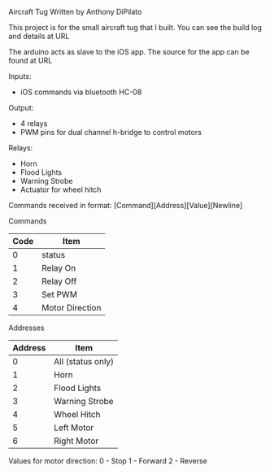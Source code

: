Aircraft Tug
Written by Anthony DiPilato

This project is for the small aircraft tug that I built.
You can see the build log and details at URL

The arduino acts as slave to the iOS app. The source for the app can be found at URL

Inputs:
- iOS commands via bluetooth HC-08

Output:
- 4 relays
- PWM pins for dual channel h-bridge to control motors

Relays:
- Horn
- Flood Lights
- Warning Strobe
- Actuator for wheel hitch

Commands received in format:
[Command][Address][Value][Newline]

Commands

| Code | Item |
| --- | --- |
| 0	| status |
| 1	| Relay On |
| 2	| Relay Off |
| 3	| Set PWM |
| 4	| Motor Direction |


Addresses

| Address | Item |
| --- | ---	|
| 0 | All (status only) |
| 1 | Horn |
| 2 | Flood Lights |
| 3 | Warning Strobe |
| 4 | Wheel Hitch |
| 5 | Left Motor |
| 6 | Right Motor |

Values for motor direction:
0 - Stop
1 - Forward
2 - Reverse